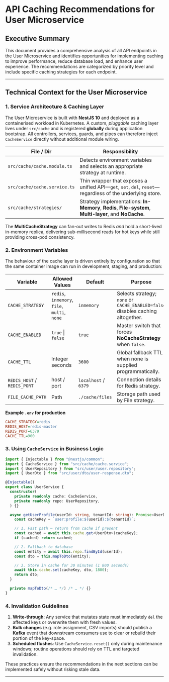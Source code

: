 # API Caching Recommendations for User Microservice

## Executive Summary

This document provides a comprehensive analysis of all API endpoints in the User Microservice and identifies opportunities for implementing caching to improve performance, reduce database load, and enhance user experience. The recommendations are categorized by priority level and include specific caching strategies for each endpoint.

---

## Technical Context for the User Microservice

### 1. Service Architecture & Caching Layer

The User Microservice is built with **NestJS 10** and deployed as a containerised workload in Kubernetes.  A custom, _pluggable_ caching layer lives under `src/cache` and is registered **globally** during application bootstrap.  All controllers, services, guards, and pipes can therefore inject `CacheService` directly without additional module wiring.

| File / Dir | Responsibility |
|------------|----------------|
| `src/cache/cache.module.ts` | Detects environment variables and selects an appropriate strategy at runtime. |
| `src/cache/cache.service.ts` | Thin wrapper that exposes a unified API—`get`, `set`, `del`, `reset`—regardless of the underlying store. |
| `src/cache/strategies/` | Strategy implementations: **In-Memory**, **Redis**, **File-system**, **Multi-layer**, and **NoCache**. |

The **MultiCacheStrategy** can fan-out writes to Redis _and_ hold a short-lived in-memory replica, delivering sub-millisecond reads for hot keys while still providing cross-pod consistency.

### 2. Environment Variables

The behaviour of the cache layer is driven entirely by configuration so that the same container image can run in development, staging, and production:

| Variable | Allowed Values | Default | Purpose |
|----------|----------------|---------|---------|
| `CACHE_STRATEGY` | `redis`, `inmemory`, `file`, `multi`, `none` | `inmemory` | Selects strategy; `none` or `CACHE_ENABLED=false` disables caching altogether. |
| `CACHE_ENABLED` | `true` \| `false` | `true` | Master switch that forces **NoCacheStrategy** when `false`. |
| `CACHE_TTL` | Integer seconds | `3600` | Global fallback TTL when none is supplied programmatically. |
| `REDIS_HOST` / `REDIS_PORT` | host / port | `localhost` / `6379` | Connection details for Redis strategy. |
| `FILE_CACHE_PATH` | Path | `./cache/files` | Storage path used by File strategy. |

**Example `.env` for production**
```ini
CACHE_STRATEGY=redis
REDIS_HOST=redis-master
REDIS_PORT=6379
CACHE_TTL=900
```

### 3. Using `CacheService` in Business Logic

```ts
import { Injectable } from "@nestjs/common";
import { CacheService } from "src/cache/cache.service";
import { UserRepository } from "src/user/user.repository";
import { UserDto } from "src/user/dto/user-response.dto";

@Injectable()
export class UserService {
  constructor(
    private readonly cache: CacheService,
    private readonly repo: UserRepository,
  ) {}

  async getUserProfile(userId: string, tenantId: string): Promise<UserDto> {
    const cacheKey = `user:profile:${userId}:${tenantId}`;

    // 1. Fast path — return from cache if present
    const cached = await this.cache.get<UserDto>(cacheKey);
    if (cached) return cached;

    // 2. Fallback to database
    const entity = await this.repo.findById(userId);
    const dto = this.mapToDto(entity);

    // 3. Store in cache for 30 minutes (1 800 seconds)
    await this.cache.set(cacheKey, dto, 1800);
    return dto;
  }

  private mapToDto(/* … */) /* … */ {}
}
```

### 4. Invalidation Guidelines

1. **Write-through**: Any service that mutates state must immediately `del` the affected keys or overwrite them with fresh values.
2. **Bulk changes** (e.g. role assignment, CSV imports) should publish a **Kafka** event that downstream consumers use to clear or rebuild their portion of the key-space.
3. **Scheduled flushes**: Use `CacheService.reset()` only during maintenance windows; routine operations should rely on TTL and targeted invalidation.

These practices ensure the recommendations in the next sections can be implemented safely without risking stale data.

---

